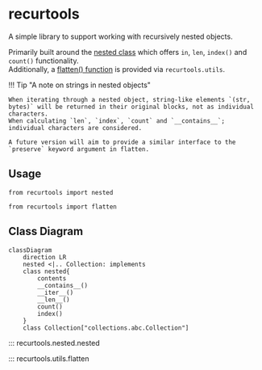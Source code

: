 # recurtools

A simple library to support working with recursively nested objects.

Primarily built around the [nested class](#nested) which offers `in`, `len`, `index()` and `count()` functionality.  
Additionally, a [flatten() function](#flatten) is provided via `recurtools.utils`.

!!! Tip "A note on strings in nested objects"

    When iterating through a nested object, string-like elements `(str, bytes)` will be returned in their original blocks, not as individual characters.  
    When calculating `len`, `index`, `count` and `__contains__`; individual characters are considered.
    
    A future version will aim to provide a similar interface to the `preserve` keyword argument in flatten.

## Usage

```
from recurtools import nested
```

```
from recurtools import flatten
```

## Class Diagram

``` mermaid
classDiagram
    direction LR
    nested <|.. Collection: implements
    class nested{
        contents
        __contains__()
        __iter__()
        __len__()
        count()
        index()
    }
    class Collection["collections.abc.Collection"]
```



::: recurtools.nested.nested

::: recurtools.utils.flatten